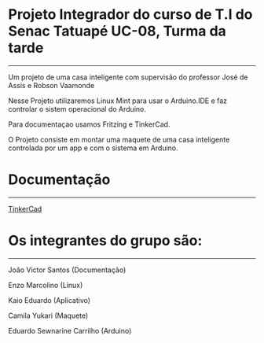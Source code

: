 # Projeto Integrador do curso de T.I do Senac Tatuapé UC-08, Turma da tarde
-----------------------------------------------------------------------------
Um projeto de uma casa inteligente com supervisão do professor José de Assis e Robson Vaamonde

Nesse Projeto utilizaremos Linux Mint para usar o Arduino.IDE e faz controlar o sistem operacional do Arduino.

Para documentaçao usamos Fritzing e TinkerCad.

O Projeto consiste em montar uma maquete de uma casa inteligente controlada por um app e com o sistema em Arduino.

# Documentação
-------------------------------------------------------------------------------------------------
[TinkerCad](https://www.tinkercad.com/things/cHwbkdKiYQW-casa-inteligente/editel?returnTo=%2Fdashboard)

# Os integrantes do grupo são: 
----------------------------------------------------------------------------------------------------

João Victor Santos (Documentação)

Enzo Marcolino (Linux)

Kaio Eduardo (Aplicativo)

Camila Yukari (Maquete)

Eduardo Sewnarine Carrilho (Arduino)
